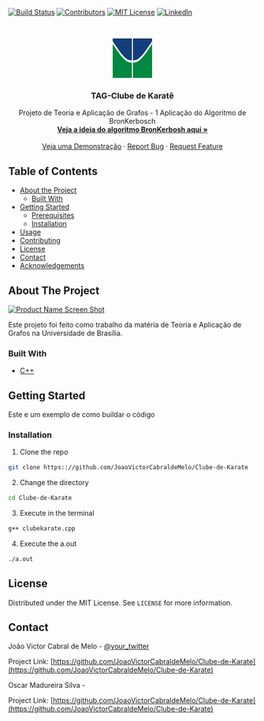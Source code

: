 <!--
*** Thanks for checking out this README Template. If you have a suggestion that would
*** make this better please fork the repo and create a pull request or simple open
*** an issue with the tag "enhancement".
*** Thanks again! Now go create something AMAZING! :D
-->





<!-- PROJECT SHIELDS -->
[![Build Status][build-shield]]()
[![Contributors][contributors-shield]]()
[![MIT License][license-shield]][license-url]
[![LinkedIn][linkedin-shield]][linkedin-url]



<!-- PROJECT LOGO -->
<br />
<p align="center">
  <a href="https://github.com/othneildrew/Best-README-Template">
    <img src="logo.png" alt="Logo" width="80" height="80">
  </a>

  <h3 align="center">TAG-Clube de Karatê</h3>

  <p align="center">
    Projeto de Teoria e Aplicação de Grafos - 1 Aplicação do Algoritmo de BronKerbosch
    <br />
    <a href="https://en.wikipedia.org/wiki/Bron-Kerbosch_algorithm"><strong>
    Veja a ideia do algoritmo BronKerbosh aqui »</strong></a>
    <br />
    <br />
    <a href="https://www.youtube.com/watch?v=132XR-RLNoY">Veja uma Demonstração</a>
    ·
    <a href="https://www.facebook.com/joao.cabraldemelo.5">Report Bug</a>
    ·
    <a href="https://github.com/JoaoVictorCabraldeMelo">Request Feature</a>
  </p>
</p>



<!-- TABLE OF CONTENTS -->
## Table of Contents

* [About the Project](#about-the-project)
  * [Built With](#built-with)
* [Getting Started](#getting-started)
  * [Prerequisites](#prerequisites)
  * [Installation](#installation)
* [Usage](#usage)
* [Contributing](#contributing)
* [License](#license)
* [Contact](#contact)
* [Acknowledgements](#acknowledgements)



<!-- ABOUT THE PROJECT -->
## About The Project

[![Product Name Screen Shot][product-screenshot]](grafo_3.png)

Este projeto foi feito como trabalho da matéria de Teoria e Aplicação de Grafos na Universidade de Brasília.
### Built With
* [C++](http://www.cplusplus.com/)



<!-- GETTING STARTED -->
## Getting Started

Este e um exemplo de como buildar o código

### Installation

1. Clone the repo
```sh
git clone https:://github.com/JoaoVictorCabraldeMelo/Clube-de-Karate
```
2. Change the directory 
```sh
cd Clube-de-Karate
```
3. Execute in the terminal
```sh
g++ clubekarate.cpp
```
4. Execute the a.out
```sh
./a.out
```






<!-- LICENSE -->
## License

Distributed under the MIT License. See `LICENSE` for more information.



<!-- CONTACT -->
## Contact

João Victor Cabral de Melo - [@your_twitter](https://twitter.com/CabralJoaoVicto)

Project Link: [https://github.com/JoaoVictorCabraldeMelo/Clube-de-Karate](https://github.com/JoaoVictorCabraldeMelo/Clube-de-Karate)

Oscar Madureira Silva - 

Project Link: [https://github.com/JoaoVictorCabraldeMelo/Clube-de-Karate](https://github.com/JoaoVictorCabraldeMelo/Clube-de-Karate)







<!-- MARKDOWN LINKS & IMAGES -->
[build-shield]: https://img.shields.io/badge/build-passing-brightgreen.svg?style=flat-square
[contributors-shield]: https://img.shields.io/badge/contributors-2-orange.svg?style=flat-square
[license-shield]: https://img.shields.io/badge/license-MIT-blue.svg?style=flat-square
[license-url]: https://choosealicense.com/licenses/mit
[linkedin-shield]: https://img.shields.io/badge/-LinkedIn-black.svg?style=flat-square&logo=linkedin&colorB=555
[linkedin-url]: https://www.linkedin.com/in/joão-victor-cabral-de-melo/
[product-screenshot]: https://github.com/JoaoVictorCabraldeMelo/Clube-de-Karate/master/grafo_3.png
